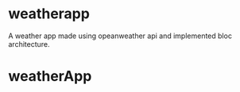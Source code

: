 # weatherapp

A weather app made using opeanweather api and implemented bloc architecture.
# weatherApp
